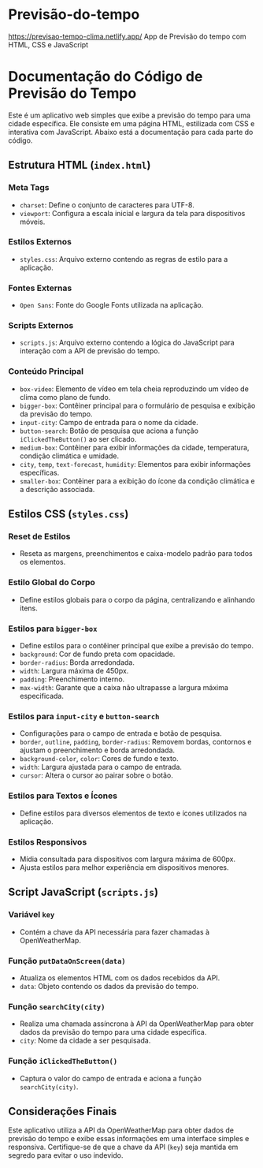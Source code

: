 # Previsão-do-tempo 
https://previsao-tempo-clima.netlify.app/
 App de Previsão do tempo com HTML, CSS e JavaScript
# Documentação do Código de Previsão do Tempo

Este é um aplicativo web simples que exibe a previsão do tempo para uma cidade específica. Ele consiste em uma página HTML, estilizada com CSS e interativa com JavaScript. Abaixo está a documentação para cada parte do código.

## Estrutura HTML (`index.html`)

### Meta Tags
- `charset`: Define o conjunto de caracteres para UTF-8.
- `viewport`: Configura a escala inicial e largura da tela para dispositivos móveis.

### Estilos Externos
- `styles.css`: Arquivo externo contendo as regras de estilo para a aplicação.

### Fontes Externas
- `Open Sans`: Fonte do Google Fonts utilizada na aplicação.

### Scripts Externos
- `scripts.js`: Arquivo externo contendo a lógica do JavaScript para interação com a API de previsão do tempo.

### Conteúdo Principal
- `box-video`: Elemento de vídeo em tela cheia reproduzindo um vídeo de clima como plano de fundo.
- `bigger-box`: Contêiner principal para o formulário de pesquisa e exibição da previsão do tempo.
- `input-city`: Campo de entrada para o nome da cidade.
- `button-search`: Botão de pesquisa que aciona a função `iClickedTheButton()` ao ser clicado.
- `medium-box`: Contêiner para exibir informações da cidade, temperatura, condição climática e umidade.
- `city`, `temp`, `text-forecast`, `humidity`: Elementos para exibir informações específicas.
- `smaller-box`: Contêiner para a exibição do ícone da condição climática e a descrição associada.

## Estilos CSS (`styles.css`)

### Reset de Estilos
- Reseta as margens, preenchimentos e caixa-modelo padrão para todos os elementos.

### Estilo Global do Corpo
- Define estilos globais para o corpo da página, centralizando e alinhando itens.

### Estilos para `bigger-box`
- Define estilos para o contêiner principal que exibe a previsão do tempo.
- `background`: Cor de fundo preta com opacidade.
- `border-radius`: Borda arredondada.
- `width`: Largura máxima de 450px.
- `padding`: Preenchimento interno.
- `max-width`: Garante que a caixa não ultrapasse a largura máxima especificada.

### Estilos para `input-city` e `button-search`
- Configurações para o campo de entrada e botão de pesquisa.
- `border`, `outline`, `padding`, `border-radius`: Removem bordas, contornos e ajustam o preenchimento e borda arredondada.
- `background-color`, `color`: Cores de fundo e texto.
- `width`: Largura ajustada para o campo de entrada.
- `cursor`: Altera o cursor ao pairar sobre o botão.

### Estilos para Textos e Ícones
- Define estilos para diversos elementos de texto e ícones utilizados na aplicação.

### Estilos Responsivos
- Mídia consultada para dispositivos com largura máxima de 600px.
- Ajusta estilos para melhor experiência em dispositivos menores.

## Script JavaScript (`scripts.js`)

### Variável `key`
- Contém a chave da API necessária para fazer chamadas à OpenWeatherMap.

### Função `putDataOnScreen(data)`
- Atualiza os elementos HTML com os dados recebidos da API.
- `data`: Objeto contendo os dados da previsão do tempo.

### Função `searchCity(city)`
- Realiza uma chamada assíncrona à API da OpenWeatherMap para obter dados da previsão do tempo para uma cidade específica.
- `city`: Nome da cidade a ser pesquisada.

### Função `iClickedTheButton()`
- Captura o valor do campo de entrada e aciona a função `searchCity(city)`.

## Considerações Finais
Este aplicativo utiliza a API da OpenWeatherMap para obter dados de previsão do tempo e exibe essas informações em uma interface simples e responsiva. Certifique-se de que a chave da API (`key`) seja mantida em segredo para evitar o uso indevido.
